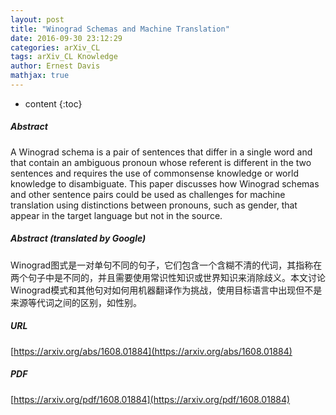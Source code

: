 ```yaml
---
layout: post
title: "Winograd Schemas and Machine Translation"
date: 2016-09-30 23:12:29
categories: arXiv_CL
tags: arXiv_CL Knowledge
author: Ernest Davis
mathjax: true
---
```


* content
{:toc}

##### Abstract
A Winograd schema is a pair of sentences that differ in a single word and that contain an ambiguous pronoun whose referent is different in the two sentences and requires the use of commonsense knowledge or world knowledge to disambiguate. This paper discusses how Winograd schemas and other sentence pairs could be used as challenges for machine translation using distinctions between pronouns, such as gender, that appear in the target language but not in the source.

##### Abstract (translated by Google)
Winograd图式是一对单句不同的句子，它们包含一个含糊不清的代词，其指称在两个句子中是不同的，并且需要使用常识性知识或世界知识来消除歧义。本文讨论Winograd模式和其他句对如何用机器翻译作为挑战，使用目标语言中出现但不是来源等代词之间的区别，如性别。

##### URL
[https://arxiv.org/abs/1608.01884](https://arxiv.org/abs/1608.01884)

##### PDF
[https://arxiv.org/pdf/1608.01884](https://arxiv.org/pdf/1608.01884)

